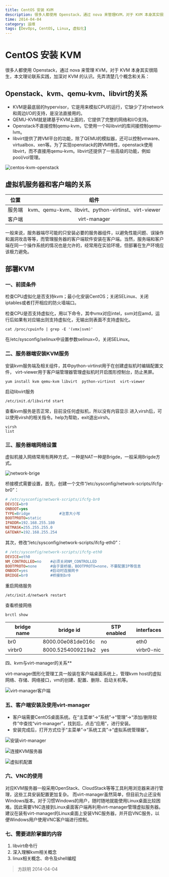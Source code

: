 ```yaml
---
title: CentOS 安装 KVM
description: 很多人都使用 Openstack，通过 nova 来管理KVM，对于 KVM 本身其实很陌生，本文理论联系实践，加深对 KVM 的认识。
time: 2014-04-04
category: 运维
tags: [DevOps, CentOS, Linux, 虚拟化]
---
```


# CentOS 安装 KVM

很多人都使用 Openstack，通过 nova 来管理 KVM，对于 KVM 本身其实很陌生，本文理论联系实践，加深对 KVM 的认识。先弄清楚几个概念和关系：

## Openstack、kvm、qemu-kvm、libvirt的关系

* KVM是最底层的hypervisor，它是用来模拟CPU的运行，它缺少了对network和周边I/O的支持，是没法直接用的。
* QEMU-KVM就是建基于KVM上面的，它提供了完整的网络和I/O支持。
* Openstack不直接控制qemu-kvm，它使用一个叫libvirt的库间接控制qemu-lvm。
* libvirt提供了跨VM平台的功能，除了QEMU的模拟器，还可以控制vmware、virtualbox、xen等。为了实现openstack的跨VM特性，openstack使用libvirt，而不直接用qemu-kvm。libvirt还提供了一些高级的功能，例如pool/vol管理。

![centos-kvm-openstack](./files/centos-kvm-openstack.png)

## 虚拟机服务器和客户端的关系

| 位置       | 组件                                                 |
| ---------- | :--------------------------------------------------: |
| 服务端     | kvm、qemu-kvm、libvirt、python-virtinst、virt-viewer |
| 客户端     | virt-manager                                         |

一般来说，服务器端尽可能的只安装必要的服务器组件，以避免性能问题、误操作和漏洞攻击等等，而管理服务器的客户端软件安装在客户端。当然，服务端和客户端在同一个操作系统的情况也是允许的，经常用在实验环境，但部署在生产环境应该极力避免。

## 部署KVM

### 一、前提条件

检查CPU虚拟化是否支持kvm；最小化安装CentOS；关闭SELinux、关闭iptables或者打开相应的防火墙端口。

检查CPU是否支持虚拟化，用以下命令，其中vmx对应intel，svm对应amd，运行后如果有对应输出则支持虚拟化，无输出则表面不支持虚拟化。

```shell
cat /proc/cpuinfo | grep -E '(vmx|svm)'
```

在/etc/sysconfig/selinux中设置参数selinux=0，关闭SELinux。

### 二、服务器端安装KVM服务

安装kvm服务端及相关组件，其中python-virtinst用于在创建虚拟机时编辑配置文件， virt-viewer用于客户端管理器管理虚拟机时开启图形控制台，防止黑屏。

```shell
yum install kvm qemu-kvm libvirt  python-virtinst  virt-viewer
```

启动libvirt服务

```shell
/etc/init.d/libvirtd start
```

查看kvm服务是否正常，目前没任何虚拟机，所以没有内容显示
进入virsh后，可以使用virsh的相关指令。help为帮助，exit退出virsh。

```shell
virsh
list
```

### 三、服务器端网络设置

虚拟机接入网络常用有两种方式，一种是NAT一种是Brigde，一般采用Brigde方式。

![network-brige](./files/centos-kvm-network-brige.png)

桥接模式需要设置，首先，创建一个文件“/etc/sysconfig/network-scripts/ifcfg-br0”：

```ini
# /etc/sysconfig/network-scripts/ifcfg-br0
DEVICE=br0
ONBOOT=yes
TYPE=Bridge             #注意大小写
BOOTPROTO=static
IPADDR=192.168.255.180
NETMASK=255.255.255.0
GATEWAY=192.168.255.254
```

其次，修改“/etc/sysconfig/network-scripts/ifcfg-eth0”：

```ini
# /etc/sysconfig/network-scripts/ifcfg-eth0
DEVICE=eth0
NM_CONTROLLED=no    #必须关闭NM_CONTROLLED
BOOTPROTO=none      #由于是桥接，BOOTPROTO=none，不要配置IP等信息
ONBOOT=yes          #启动时连接网卡
BRIDGE=br0          #桥接到br0
```

重启网络服务

```shell
/etc/init.d/network restart
```

查看桥接网络

```shell
brctl show
```

| bridge name |     bridge id     | STP enabled | interfaces |
| ----------- | ----------------- | ----------- | ---------- |
| br0         | 8000.00e081de016c | no          | eth0       |
| virbr0      | 8000.5254009219a2 | yes         | virbr0-nic |

四、kvm与virt-manager的关系**

virt-manager图形化管理工具一般装在客户端桌面系统上，管理kvm host的虚拟网络、存储、网络接口，vm的创建、配置、删除、启动关机等。

![virt-manager客户端](./files/centos-kvm-virt-manager-client.png)

### 五、客户端安装及使用virt-manager

* 客户端需要CentOS桌面系统。在“主菜单”→“系统”→“管理”→“添加/删除软件”中查找“virt-manager”，找到后，点击“应用”，进行安装。
* 安装完成后，打开方式位于“主菜单”→“系统工具”→“虚拟系统管理器”。

![安装virt-manager](./files/centos-kvm-virt-manager-install.png)

![连接KVM服务器](./files/centos-kvm-virt-manager-connection.png)

![虚拟机配置](./files/centos-kvm-vm.png)

### 六、VNC的使用

对应KVM服务器一般采用OpenStack、CloudStack等等工具利用浏览器来进行管理，这些工具安装配置更加复杂。
而virt-manager虽然简单，但目前为止还没有Windows版本。对于习惯Windows的用户，随时随地就能使用Linux桌面比较困难。因此需要VNC连接到Linux桌面客户端再利用virt-manager管理虚拟服务器。
建议在装有virt-manager的Linux桌面上安装VNC服务器，并开启VNC服务，以便Windows用户使用VNC客户端进行控制。

### 七、需要进阶掌握的内容

1. libvirt命令行
2. 深入理解kvm相关概念
3. linux相关概念、命令及shell编程

> 方跃明
> 2014-04-04
